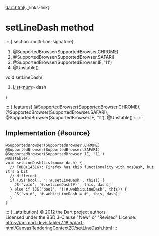 [dart:html](../../dart-html/dart-html-library){._links-link}

setLineDash method
==================

::: {.section .multi-line-signature}
<div>

1.  \@SupportedBrowser(SupportedBrowser.CHROME)
2.  \@SupportedBrowser(SupportedBrowser.SAFARI)
3.  \@SupportedBrowser(SupportedBrowser.IE, \'11\')
4.  \@Unstable()

</div>

void setLineDash(

1.  [List](../../dart-core/list-class)\<[num](../../dart-core/num-class)\>
    dash

)

::: {.features}
\@SupportedBrowser(SupportedBrowser.CHROME),
\@SupportedBrowser(SupportedBrowser.SAFARI),
\@SupportedBrowser(SupportedBrowser.IE, \'11\'), \@Unstable()
:::
:::

Implementation {#source}
--------------

``` {.language-dart data-language="dart"}
@SupportedBrowser(SupportedBrowser.CHROME)
@SupportedBrowser(SupportedBrowser.SAFARI)
@SupportedBrowser(SupportedBrowser.IE, '11')
@Unstable()
void setLineDash(List<num> dash) {
  // TODO(14316): Firefox has this functionality with mozDash, but it's a bit
  // different.
  if (JS('bool', '!!#.setLineDash', this)) {
    JS('void', '#.setLineDash(#)', this, dash);
  } else if (JS('bool', '!!#.webkitLineDash', this)) {
    JS('void', '#.webkitLineDash = #', this, dash);
  }
}
```

::: {._attribution}
© 2012 the Dart project authors\
Licensed under the BSD 3-Clause \"New\" or \"Revised\" License.\
<https://api.dart.dev/stable/2.18.5/dart-html/CanvasRenderingContext2D/setLineDash.html>
:::

